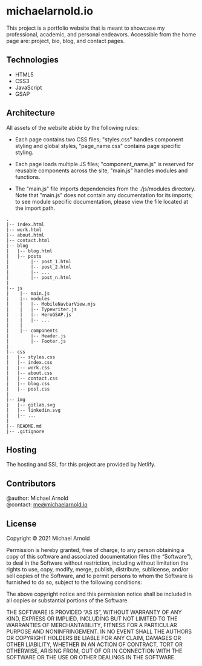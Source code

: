 # michaelarnold.io

This project is a portfolio website that is meant to showcase my professional,
academic, and personal endeavors. Accessible from the home page are: project,
bio, blog, and contact pages.

## Technologies
- HTML5
- CSS3
- JavaScript
- GSAP

## Architecture
All assets of the website abide by the following rules:

- Each page contains two CSS files; "styles.css" handles component styling and
global styles, "page_name.css" contains page specific styling.

- Each page loads multiple JS files; "component_name.js" is reserved for
reusable components across the site, "main.js" handles modules and functions.

- The "main.js" file imports dependencies from the ./js/modules directory. Note
that "main.js" does not contain any documentation for its imports; to see module
specific documentation, please view the file located at the import path.

```
.
|-- index.html
|-- work.html
|-- about.html
|-- contact.html
|-- blog
|   |-- blog.html
|   |-- posts
|        |-- post_1.html
|        |-- post_2.html
|        |-- ...
|        |-- post_n.html
|
|-- js
|    |-- main.js
|    |-- modules
|    |   |-- MobileNavbarView.mjs
|    |   |-- Typewriter.js
|    |   |-- HeroGSAP.js
|    |   |-- ...
|    |
|    |-- components
|        |-- Header.js
|        |-- Footer.js
|
|-- css
|   |-- styles.css
|   |-- index.css
|   |-- work.css
|   |-- about.css
|   |-- contact.css
|   |-- blog.css
|   |-- post.css
|
|-- img
|   |-- gitlab.svg
|   |-- linkedin.svg
|   |-- ...
|
|-- README.md
|-- .gitignore
```

## Hosting
The hosting and SSL for this project are provided by Netlify.

## Contributors
@author: Michael Arnold \
@contact: me@michaelarnold.io

## License
Copyright © 2021 Michael Arnold

Permission is hereby granted, free of charge, to any person obtaining a copy of this software and associated documentation files (the “Software”), to deal in the Software without restriction, including without limitation the rights to use, copy, modify, merge, publish, distribute, sublicense, and/or sell copies of the Software, and to permit persons to whom the Software is furnished to do so, subject to the following conditions:

The above copyright notice and this permission notice shall be included in all copies or substantial portions of the Software.

THE SOFTWARE IS PROVIDED “AS IS”, WITHOUT WARRANTY OF ANY KIND, EXPRESS OR IMPLIED, INCLUDING BUT NOT LIMITED TO THE WARRANTIES OF MERCHANTABILITY, FITNESS FOR A PARTICULAR PURPOSE AND NONINFRINGEMENT. IN NO EVENT SHALL THE AUTHORS OR COPYRIGHT HOLDERS BE LIABLE FOR ANY CLAIM, DAMAGES OR OTHER LIABILITY, WHETHER IN AN ACTION OF CONTRACT, TORT OR OTHERWISE, ARISING FROM, OUT OF OR IN CONNECTION WITH THE SOFTWARE OR THE USE OR OTHER DEALINGS IN THE SOFTWARE.
